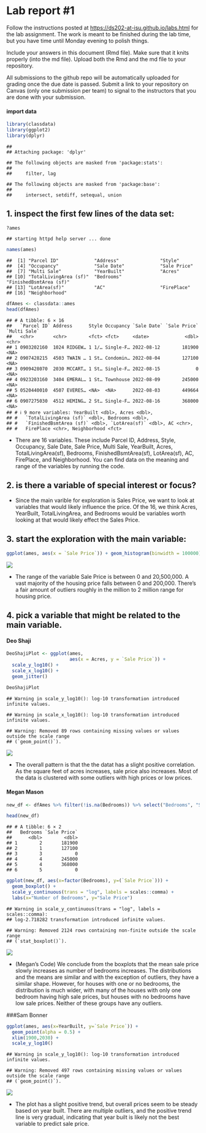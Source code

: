 
<!-- README.md is generated from README.Rmd. Please edit the README.Rmd file -->

# Lab report \#1

Follow the instructions posted at
<https://ds202-at-isu.github.io/labs.html> for the lab assignment. The
work is meant to be finished during the lab time, but you have time
until Monday evening to polish things.

Include your answers in this document (Rmd file). Make sure that it
knits properly (into the md file). Upload both the Rmd and the md file
to your repository.

All submissions to the github repo will be automatically uploaded for
grading once the due date is passed. Submit a link to your repository on
Canvas (only one submission per team) to signal to the instructors that
you are done with your submission.

#### import data

``` r
library(classdata)
library(ggplot2)
library(dplyr)
```

    ## 
    ## Attaching package: 'dplyr'

    ## The following objects are masked from 'package:stats':
    ## 
    ##     filter, lag

    ## The following objects are masked from 'package:base':
    ## 
    ##     intersect, setdiff, setequal, union

## 1. inspect the first few lines of the data set:

``` r
?ames
```

    ## starting httpd help server ... done

``` r
names(ames)
```

    ##  [1] "Parcel ID"             "Address"               "Style"                
    ##  [4] "Occupancy"             "Sale Date"             "Sale Price"           
    ##  [7] "Multi Sale"            "YearBuilt"             "Acres"                
    ## [10] "TotalLivingArea (sf)"  "Bedrooms"              "FinishedBsmtArea (sf)"
    ## [13] "LotArea(sf)"           "AC"                    "FirePlace"            
    ## [16] "Neighborhood"

``` r
dfAmes <- classdata::ames
head(dfAmes)
```

    ## # A tibble: 6 × 16
    ##   `Parcel ID` Address      Style Occupancy `Sale Date` `Sale Price` `Multi Sale`
    ##   <chr>       <chr>        <fct> <fct>     <date>             <dbl> <chr>       
    ## 1 0903202160  1024 RIDGEW… 1 1/… Single-F… 2022-08-12        181900 <NA>        
    ## 2 0907428215  4503 TWAIN … 1 St… Condomin… 2022-08-04        127100 <NA>        
    ## 3 0909428070  2030 MCCART… 1 St… Single-F… 2022-08-15             0 <NA>        
    ## 4 0923203160  3404 EMERAL… 1 St… Townhouse 2022-08-09        245000 <NA>        
    ## 5 0520440010  4507 EVERES… <NA>  <NA>      2022-08-03        449664 <NA>        
    ## 6 0907275030  4512 HEMING… 2 St… Single-F… 2022-08-16        368000 <NA>        
    ## # ℹ 9 more variables: YearBuilt <dbl>, Acres <dbl>,
    ## #   `TotalLivingArea (sf)` <dbl>, Bedrooms <dbl>,
    ## #   `FinishedBsmtArea (sf)` <dbl>, `LotArea(sf)` <dbl>, AC <chr>,
    ## #   FirePlace <chr>, Neighborhood <fct>

- There are 16 variables. These include Parcel ID, Address, Style,
  Occupancy, Sale Date, Sale Price, Multi Sale, YearBuilt, Acres,
  TotalLivingArea(sf), Bedrooms, FinishedBsmtArea(sf), LotArea(sf), AC,
  FirePlace, and Neighborhood. You can find data on the meaning and
  range of the variables by running the code.

## 2. is there a variable of special interest or focus?

- Since the main varible for exploration is Sales Price, we want to look
  at variables that would likely influence the price. Of the 16, we
  think Acres, YearBuilt, TotalLivingArea, and Bedrooms would be
  variables worth looking at that would likely effect the Sales Price.

## 3. start the exploration with the main variable:

``` r
ggplot(ames, aes(x = `Sale Price`)) + geom_histogram(binwidth = 100000)
```

![](README_files/figure-gfm/unnamed-chunk-3-1.png)<!-- -->

- The range of the variable Sale Price is between 0 and 20,500,000. A
  vast majority of the housing price falls between 0 and 200,000.
  There’s a fair amount of outliers roughly in the million to 2 million
  range for housing price.

## 4. pick a variable that might be related to the main variable.

#### Deo Shaji

``` r
DeoShajiPlot <- ggplot(ames, 
                       aes(x = Acres, y = `Sale Price`)) +
  scale_y_log10() + 
  scale_x_log10() +
  geom_jitter()
  
DeoShajiPlot
```

    ## Warning in scale_y_log10(): log-10 transformation introduced infinite values.

    ## Warning in scale_x_log10(): log-10 transformation introduced infinite values.

    ## Warning: Removed 89 rows containing missing values or values outside the scale range
    ## (`geom_point()`).

![](README_files/figure-gfm/unnamed-chunk-4-1.png)<!-- -->

- The overall pattern is that the the datat has a slight positive
  correlation. As the square feet of acres increases, sale price also
  increases. Most of the data is clustered with some outliers with high
  prices or low prices.

#### Megan Mason

``` r
new_df <- dfAmes %>% filter(!is.na(Bedrooms)) %>% select("Bedrooms", "Sale Price")

head(new_df)
```

    ## # A tibble: 6 × 2
    ##   Bedrooms `Sale Price`
    ##      <dbl>        <dbl>
    ## 1        2       181900
    ## 2        1       127100
    ## 3        3            0
    ## 4        4       245000
    ## 5        4       368000
    ## 6        5            0

``` r
ggplot(new_df, aes(x=factor(Bedrooms), y=(`Sale Price`))) +
  geom_boxplot() +
  scale_y_continuous(trans = "log", labels = scales::comma) +
  labs(x="Number of Bedrooms", y="Sale Price")
```

    ## Warning in scale_y_continuous(trans = "log", labels = scales::comma):
    ## log-2.718282 transformation introduced infinite values.

    ## Warning: Removed 2124 rows containing non-finite outside the scale range
    ## (`stat_boxplot()`).

![](README_files/figure-gfm/unnamed-chunk-5-1.png)<!-- -->

- (Megan’s Code) We conclude from the boxplots that the mean sale price
  slowly increases as number of bedrooms increases. The distributions
  and the means are similar and with the exception of outliers, they
  have a similar shape. However, for houses with one or no bedrooms, the
  distribution is much wider, with many of the houses with only one
  bedroom having high sale prices, but houses with no bedrooms have low
  sale prices. Neither of these groups have any outliers.

\###Sam Bonner

``` r
ggplot(ames, aes(x=YearBuilt, y=`Sale Price`)) +
  geom_point(alpha = 0.5) +
  xlim(1900,2030) +
  scale_y_log10()
```

    ## Warning in scale_y_log10(): log-10 transformation introduced infinite values.

    ## Warning: Removed 497 rows containing missing values or values outside the scale range
    ## (`geom_point()`).

![](README_files/figure-gfm/unnamed-chunk-6-1.png)<!-- -->

- The plot has a slight positive trend, but overall prices seem to be
  steady based on year built. There are multiple outliers, and the
  positive trend line is very gradual, indicating that year built is
  likely not the best variable to predict sale price.
